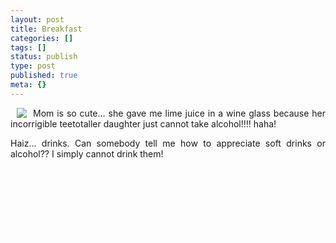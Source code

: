 ```yaml
---
layout: post
title: Breakfast
categories: []
tags: []
status: publish
type: post
published: true
meta: {}
---
```

<p align="justify"><img align="left" src="http://static.flickr.com/19/159257786_7549cb832a_m.jpg" hspace="10" />Mom is so cute... she gave me lime juice in a wine glass because her incorrigible teetotaller daughter just cannot take alcohol!!!! haha!</p>
<p align="justify">Haiz... drinks. Can somebody tell me how to appreciate soft drinks or alcohol?? I simply cannot drink them!</p>
<p align="justify"><font color="#ffffff">.</font></p>
<p align="justify"><font color="#ffffff">.</font></p>
<p align="justify"><font color="#ffffff">.</font></p>
<p align="justify"><font color="#ffffff">.</font></p>
